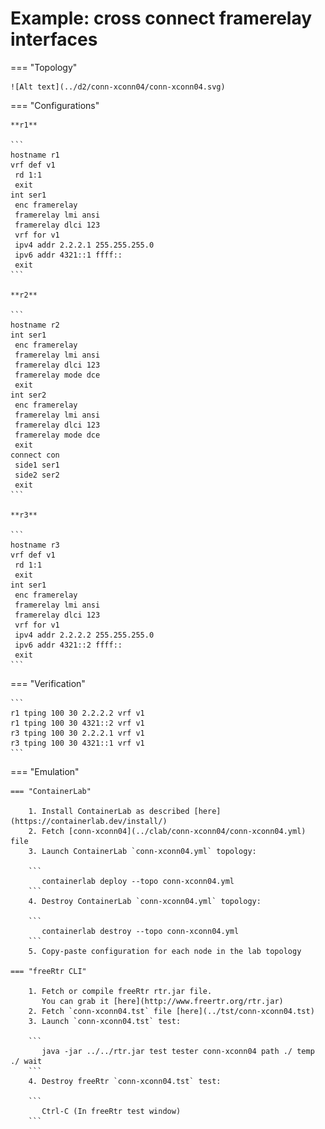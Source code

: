 # Example: cross connect framerelay interfaces

=== "Topology"

    ![Alt text](../d2/conn-xconn04/conn-xconn04.svg)

=== "Configurations"

    **r1**

    ```
    hostname r1
    vrf def v1
     rd 1:1
     exit
    int ser1
     enc framerelay
     framerelay lmi ansi
     framerelay dlci 123
     vrf for v1
     ipv4 addr 2.2.2.1 255.255.255.0
     ipv6 addr 4321::1 ffff::
     exit
    ```

    **r2**

    ```
    hostname r2
    int ser1
     enc framerelay
     framerelay lmi ansi
     framerelay dlci 123
     framerelay mode dce
     exit
    int ser2
     enc framerelay
     framerelay lmi ansi
     framerelay dlci 123
     framerelay mode dce
     exit
    connect con
     side1 ser1
     side2 ser2
     exit
    ```

    **r3**

    ```
    hostname r3
    vrf def v1
     rd 1:1
     exit
    int ser1
     enc framerelay
     framerelay lmi ansi
     framerelay dlci 123
     vrf for v1
     ipv4 addr 2.2.2.2 255.255.255.0
     ipv6 addr 4321::2 ffff::
     exit
    ```

=== "Verification"

    ```
    r1 tping 100 30 2.2.2.2 vrf v1
    r1 tping 100 30 4321::2 vrf v1
    r3 tping 100 30 2.2.2.1 vrf v1
    r3 tping 100 30 4321::1 vrf v1
    ```

=== "Emulation"

    === "ContainerLab"

        1. Install ContainerLab as described [here](https://containerlab.dev/install/)  
        2. Fetch [conn-xconn04](../clab/conn-xconn04/conn-xconn04.yml) file  
        3. Launch ContainerLab `conn-xconn04.yml` topology:  

        ```
           containerlab deploy --topo conn-xconn04.yml  
        ```
        4. Destroy ContainerLab `conn-xconn04.yml` topology:  

        ```
           containerlab destroy --topo conn-xconn04.yml  
        ```
        5. Copy-paste configuration for each node in the lab topology

    === "freeRtr CLI"

        1. Fetch or compile freeRtr rtr.jar file.  
           You can grab it [here](http://www.freertr.org/rtr.jar)  
        2. Fetch `conn-xconn04.tst` file [here](../tst/conn-xconn04.tst)  
        3. Launch `conn-xconn04.tst` test:  

        ```
           java -jar ../../rtr.jar test tester conn-xconn04 path ./ temp ./ wait
        ```
        4. Destroy freeRtr `conn-xconn04.tst` test:  

        ```
           Ctrl-C (In freeRtr test window)
        ```

